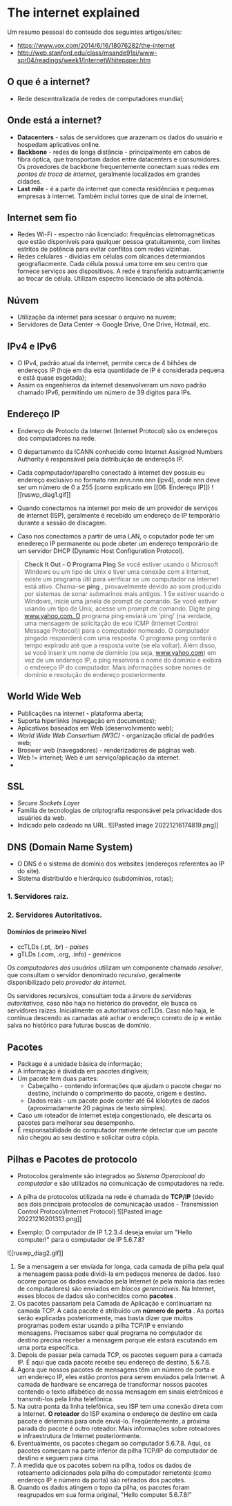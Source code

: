 # The internet explained
Um resumo pessoal do conteúdo dos seguintes artigos/sites:
- https://www.vox.com/2014/6/16/18076282/the-internet
- http://web.stanford.edu/class/msande91si/www-spr04/readings/week1/InternetWhitepaper.htm

## O que é a internet?
- Rede descentralizada de redes de computadores mundial;

## Onde está a internet?
- **Datacenters** - salas de servidores que arazenam os dados do usuário e hospedam aplicativos online. 
- **Backbone** - redes de longa distância - principalmente em cabos de fibra óptica, que transportam dados entre datacenters e consumidores. Os provedores de backbone frequentemente conectam suas redes em *pontos de troca de internet*, geralmente localizados em grandes cidades.
- **Last mile** - é a parte da internet que conecta residências e pequenas empresas à internet. Também inclui torres que de sinal de internet.

## Internet sem fio
- Redes Wi-Fi - espectro não licenciado: frequências eletromagnéticas que estão disponíveis para qualquer pessoa gratuitamente, com limites estritos de potência para evitar conflitos com redes vizinhas.
- Redes celulares - dividias em células com alcances determiandos geografiacmente. Cada célula possui uma torre em seu centro que fornece serviços aos dispositivos. A rede é transferida autoamticamente ao trocar de célula. Utilizam espectro licenciado de alta potência.

## Núvem
- Utilização da internet para acessar o arquivo na nuvem;
- Servidores de Data Center -> Google Drive, One Drive, Hotmail, etc.

## IPv4 e IPv6
- O IPv4, padrão atual da internet, permite cerca de 4 bilhões de endereços IP (hoje em dia esta quantidade de IP é considerada pequena e está quase esgotada);
- Assim os engenhieros da internet desenvolveram um novo padrão chamado IPv6, permitindo um número de 39 dígitos para IPs.

## Endereço IP
- Endereço de Protoclo da Internet (Internet Protocol) são os endereços dos computadores na rede.
- O departamento da ICANN conhecido como Internet Assigned Numbers Authority é responsável pela distribuição de endereçõs IP.

- Cada copmputador/aparelho conectado à internet dev possuis eu endereço exclusivo no formato nnn.nnn.nnn.nnn (ipv4), onde nnn deve ser um número de 0 a 255 (como explicado em [[06. Endereço IP]])
![[ruswp_diag1.gif]]
- Quando conectamos na internet por meio de um provedor de serviços de internet (ISP), geralmente é recebido um endereço de IP temporário durante a sessão de discagem.
- Caso nos conectamos a partir de uma LAN, o coputador pode ter um enedereço IP permanente ou pode obeter um endereço temporário de um servidor DHCP (Dynamic Host Configuration Protocol).

> **Check It Out - O Programa Ping**
> Se você estiver usando o Microsoft Windows ou um tipo de Unix e tiver uma conexão com a Internet, existe um programa útil para verificar se um computador na Internet está ativo. Chama-se **ping** , provavelmente devido ao som produzido por sistemas de sonar submarinos mais antigos. 1 Se estiver usando o Windows, inicie uma janela de prompt de comando. Se você estiver usando um tipo de Unix, acesse um prompt de comando. Digite ping www.yahoo.com. O programa ping enviará um 'ping' (na verdade, uma mensagem de solicitação de eco ICMP (Internet Control Message Protocol)) para o computador nomeado. O computador pingado responderá com uma resposta. O programa ping contará o tempo expirado até que a resposta volte (se ela voltar). Além disso, se você inserir um nome de domínio (ou seja, www.yahoo.com) em vez de um endereço IP, o ping resolverá o nome do domínio e exibirá o endereço IP do computador. Mais informações sobre nomes de domínio e resolução de endereço posteriormente.

## World Wide Web
- Publicações na internet - plataforma aberta;
- Suporta hiperlinks (navegação em documentos);
- Aplicativos baseados em Web (desenvolvimento web);
- *World Wide Web Consortium (W3C)* - organização oficial de padrões web;
- Broswer web (navegadores) - renderizadores de páginas web.
- Web != internet; Web é um serviço/aplicação da internet.
- 

## SSL
- *Secure Sockets Layer*
- Família de tecnologias de criptografia responsável pela privacidade dos usuários da web.
- Indicado pelo cadeado na URL.
![[Pasted image 20221216174819.png]]

## DNS (Domain Name System)
- O DNS é o sistema de domínio dos websites (endereços referentes ao IP do site).
- Sistema distribuído e hierárquico (subdomínios, rotas);

### 1. Servidores raiz.
### 2. Servidores Autoritativos.
#### Domínios de primeiro Nível
- ccTLDs (.pt, .br) - *países*
- gTLDs (.com, .org, .info) - *genéricos*

Os *computadores dos usuários* utilizam um componente chamado *resolver*, que consultam o servidor denominado *recursivo*, geralmente disponibilizado pelo *provedor da internet*. 

Os servidores recursivos, consultam toda a árvore de *servidores autoritativos*, caso não haja no histórico do provedor,  ele busca os servidores raízes. Inicialmente os autoritativos ccTLDs. Caso não haja, le continua descendo as camadas até achar o endereço correto de ip e então salva no histórico para futuras buscas de domínio. 

## Pacotes
- Package é a unidade básica de informação;
- A informação é dividida em pacotes dirigíveis;
- Um pacote tem duas partes: 
	- Cabeçalho - contendo informações que ajudam o pacote chegar no destino, incluindo o comprimento do pacote, origem e destino.
	- Dados reais - um pacote pode conter até 64 kilobytes de dados (aproximadamente 20 páginas de texto simples).
- Caso um roteador de internet esteja congestionado, ele descarta os pacotes para melhorar seu desempenho.
- É responsabilidade do computador remetente detectar que um pacote não chegou ao seu destino e solicitar outra cópia.

## Pilhas e Pacotes de protocolo
- Protocolos geralmente são integrados ao *Sistema Operacional do computador* e são utilizados na comunicação de computadores na rede.
- A pilha de protocolos utilizada na rede é chamada de **TCP/IP** (devido aos dois principais protocolos de comunicação usados - Transmission Control Protocol/Internet Protocol)
![[Pasted image 20221216201313.png]]

- Exemplo: O computador de IP 1.2.3.4 deseja enviar um "Hello computer!" para o computador de IP 5.6.7.8?

![[ruswp_diag2.gif]]

1. Se a mensagem a ser enviada for longa, cada camada de pilha pela qual a mensagem passa pode dividi-la em pedaços menores de dados. Isso ocorre porque os dados enviados pela Internet (e pela maioria das redes de computadores) são enviados em *blocos gerenciáveis*. Na Internet, esses blocos de dados são conhecidos como **pacotes** .
2. Os pacotes passariam pela Camada de Aplicação e continuariam na camada TCP. A cada pacote é atribuído um **número de porta** . As portas serão explicadas posteriormente, mas basta dizer que muitos programas podem estar usando a pilha TCP/IP e enviando mensagens. Precisamos saber qual programa no computador de destino precisa receber a mensagem porque ele estará escutando em uma porta específica.
3. Depois de passar pela camada TCP, os pacotes seguem para a camada IP. É aqui que cada pacote recebe seu endereço de destino, 5.6.7.8.
4. Agora que nossos pacotes de mensagens têm um número de porta e um endereço IP, eles estão prontos para serem enviados pela Internet. A camada de hardware se encarrega de transformar nossos pacotes contendo o texto alfabético de nossa mensagem em sinais eletrônicos e transmiti-los pela linha telefônica.
5. Na outra ponta da linha telefônica, seu ISP tem uma conexão direta com a Internet. **O roteador** do ISP examina o endereço de destino em cada pacote e determina para onde enviá-lo. Freqüentemente, a próxima parada do pacote é outro roteador. Mais informações sobre roteadores e infraestrutura de Internet posteriormente.
6. Eventualmente, os pacotes chegam ao computador 5.6.7.8. Aqui, os pacotes começam na parte inferior da pilha TCP/IP do computador de destino e seguem para cima.
7. À medida que os pacotes sobem na pilha, todos os dados de roteamento adicionados pela pilha do computador remetente (como endereço IP e número da porta) são retirados dos pacotes.
8. Quando os dados atingem o topo da pilha, os pacotes foram reagrupados em sua forma original, "Hello computer 5.6.7.8!"





